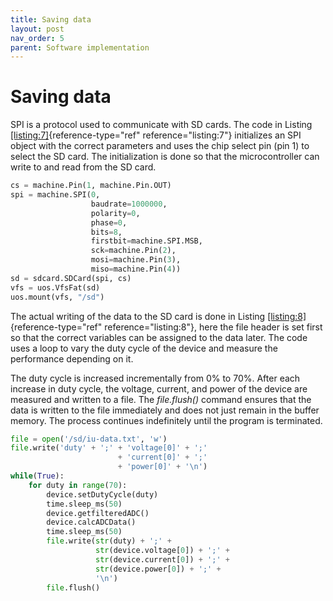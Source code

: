 ```yaml
---
title: Saving data
layout: post
nav_order: 5
parent: Software implementation
---
```


# Saving data

SPI is a protocol used to communicate with SD cards. The code in Listing
[\[listing:7\]](#listing:7){reference-type="ref" reference="listing:7"}
initializes an SPI object with the correct parameters and uses the chip
select pin (pin 1) to select the SD card. The initialization is done so
that the microcontroller can write to and read from the SD card.


```python
cs = machine.Pin(1, machine.Pin.OUT)
spi = machine.SPI(0,
                  baudrate=1000000,
                  polarity=0,
                  phase=0,
                  bits=8,
                  firstbit=machine.SPI.MSB,
                  sck=machine.Pin(2),
                  mosi=machine.Pin(3),
                  miso=machine.Pin(4))
sd = sdcard.SDCard(spi, cs)
vfs = uos.VfsFat(sd)
uos.mount(vfs, "/sd")
```

The actual writing of the data to the SD card is done in Listing
[\[listing:8\]](#listing:8){reference-type="ref" reference="listing:8"},
here the file header is set first so that the correct variables can be
assigned to the data later. The code uses a loop to vary the duty cycle
of the device and measure the performance depending on it.

The duty cycle is increased incrementally from 0% to 70%. After each increase in
duty cycle, the voltage, current, and power of the device are measured
and written to a file. The *file.flush()* command ensures that the data
is written to the file immediately and does not just remain in the
buffer memory. The process continues indefinitely until the program is
terminated.

```python
file = open('/sd/iu-data.txt', 'w')
file.write('duty' + ';' + 'voltage[0]' + ';' 
                        + 'current[0]' + ';' 
                        + 'power[0]' + '\n')
while(True):
    for duty in range(70):
        device.setDutyCycle(duty)
        time.sleep_ms(50)
        device.getfilteredADC()
        device.calcADCData()
        time.sleep_ms(50)
        file.write(str(duty) + ';' + 
                   str(device.voltage[0]) + ';' + 
                   str(device.current[0]) + ';' +
                   str(device.power[0]) + ';' +
                   '\n')
        file.flush()
```